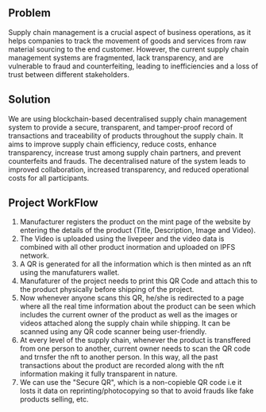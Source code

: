 ## Problem

Supply chain management is a crucial aspect of business operations, as it helps companies
to track the movement of goods and services from raw material sourcing to the end
customer. However, the current supply chain management systems are fragmented, lack
transparency, and are vulnerable to fraud and counterfeiting, leading to inefficiencies and a
loss of trust between different stakeholders.

## Solution

We are using blockchain-based decentralised supply chain management system to
provide a secure, transparent, and tamper-proof record of transactions and traceability of
products throughout the supply chain. It aims to improve supply chain efficiency, reduce
costs, enhance transparency, increase trust among supply chain partners, and prevent
counterfeits and frauds. The decentralised nature of the system leads to improved collaboration, increased transparency, and reduced
operational costs for all participants.

## Project WorkFlow

1. Manufacturer registers the product on the mint page of the website by entering the details of the product (Title, Description, Image and Video).
2. The Video is uploaded using the livepeer and the video data is combined with all other product inormation and uploaded on IPFS network.
3. A QR is generated for all the information which is then minted as an nft using the manufaturers wallet.
4. Manufaturer of the project needs to print this QR Code and attach this to the product physically before shipping of the project.
5. Now whenever anyone scans this QR, he/she is redirected to a page where all the real time information about the product can be seen which includes the current owner of the product as well as the images or videos attached along the supply chain while shipping. It can be scanned using any QR code scanner being user-friendly.
6. At every level of the supply chain, whenever the product is transffered from one person to another, current owner needs to scan the QR code and trnsfer the nft to another person. In this way, all the past transactions about the product are recorded along with the nft information making it fully transparent in nature.
7. We can use the "Secure QR", which is a non-copieble QR code i.e it losts it data on reprinting/photocopying so that to avoid frauds like fake products selling, etc.  
   
